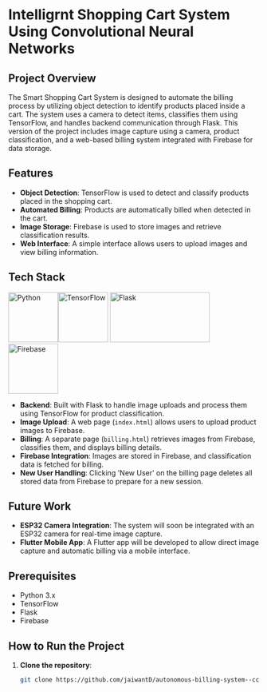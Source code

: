 # Intelligrnt Shopping Cart System Using Convolutional Neural Networks

## Project Overview
The Smart Shopping Cart System is designed to automate the billing process by utilizing object detection to identify products placed inside a cart. The system uses a camera to detect items, classifies them using TensorFlow, and handles backend communication through Flask. This version of the project includes image capture using a camera, product classification, and a web-based billing system integrated with Firebase for data storage.

## Features
- **Object Detection**: TensorFlow is used to detect and classify products placed in the shopping cart.
- **Automated Billing**: Products are automatically billed when detected in the cart.
- **Image Storage**: Firebase is used to store images and retrieve classification results.
- **Web Interface**: A simple interface allows users to upload images and view billing information.

## Tech Stack

<img src="https://upload.wikimedia.org/wikipedia/commons/c/c3/Python-logo-notext.svg" alt="Python" width="100" height="100"><img src="https://upload.wikimedia.org/wikipedia/commons/2/2d/Tensorflow_logo.svg" alt="TensorFlow" width="100" height="100">
<img src="https://upload.wikimedia.org/wikipedia/commons/3/3c/Flask_logo.svg" alt="Flask" width="200" height="100">
<img src="https://firebase.google.com/images/brand-guidelines/logo-vertical.png" alt="Firebase" width="100" height="100">

- **Backend**: Built with Flask to handle image uploads and process them using TensorFlow for product classification.
- **Image Upload**: A web page (`index.html`) allows users to upload product images to Firebase.
- **Billing**: A separate page (`billing.html`) retrieves images from Firebase, classifies them, and displays billing details.
- **Firebase Integration**: Images are stored in Firebase, and classification data is fetched for billing.
- **New User Handling**: Clicking 'New User' on the billing page deletes all stored data from Firebase to prepare for a new session.

## Future Work
- **ESP32 Camera Integration**: The system will soon be integrated with an ESP32 camera for real-time image capture.
- **Flutter Mobile App**: A Flutter app will be developed to allow direct image capture and automatic billing via a mobile interface.

## Prerequisites
- Python 3.x
- TensorFlow
- Flask
- Firebase

## How to Run the Project

1. **Clone the repository**:
   ```bash
   git clone https://github.com/jaiwantD/autonomous-billing-system--ccp

